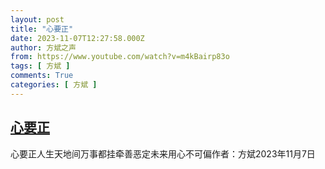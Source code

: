 ```yaml
---
layout: post
title: "心要正"
date: 2023-11-07T12:27:58.000Z
author: 方斌之声
from: https://www.youtube.com/watch?v=m4kBairp83o
tags: [ 方斌 ]
comments: True
categories: [ 方斌 ]
---
```

<!--1699360078000-->
[心要正](https://www.youtube.com/watch?v=m4kBairp83o)
------

<div>
心要正人生天地间万事都挂牵善恶定未来用心不可偏作者：方斌2023年11月7日
</div>
